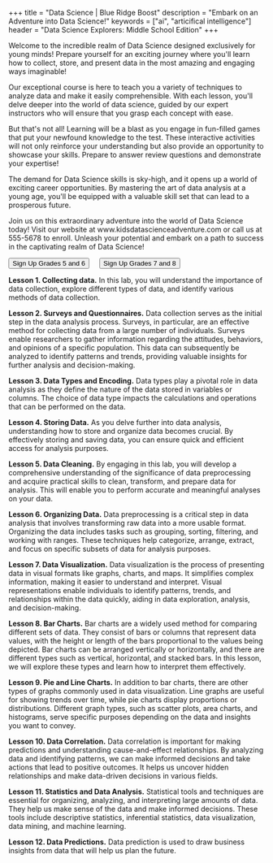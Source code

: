 +++
title = "Data Science | Blue Ridge Boost"
description = "Embark on an Adventure into Data Science!"
keywords = ["ai", "articifical intelligence"]
header = "Data Science Explorers: Middle School Edition"
+++

<div class="container"> 
    <div class="row">
        <div class="col">
        <p>Welcome to the incredible realm of Data Science designed exclusively for young minds! Prepare yourself for an exciting journey where you'll learn how to collect, store, and present data in the most amazing and engaging ways imaginable! </p>
        <p>Our exceptional course is here to teach you a variety of techniques to analyze data and make it easily comprehensible. With each lesson, you'll delve deeper into the world of data science, guided by our expert instructors who will ensure that you grasp each concept with ease.</p>
        <p>But that's not all! Learning will be a blast as you engage in fun-filled games that put your newfound knowledge to the test. These interactive activities will not only reinforce your understanding but also provide an opportunity to showcase your skills. Prepare to answer review questions and demonstrate your expertise!</p>
        <p>The demand for Data Science skills is sky-high, and it opens up a world of exciting career opportunities. By mastering the art of data analysis at a young age, you'll be equipped with a valuable skill set that can lead to a prosperous future.</p>
        <p>Join us on this extraordinary adventure into the world of Data Science today! Visit our website at www.kidsdatascienceadventure.com or call us at 555-5678 to enroll. Unleash your potential and embark on a path to success in the captivating realm of Data Science!</p>
        <a href="https://spring-24-ds56.cheddarup.com"><button class="button-8s" role="button">Sign Up Grades 5 and 6</button></a> &nbsp; &nbsp; <a href="https://spring-24-ds78.cheddarup.com"><button class="button-8s" role="button">Sign Up Grades 7 and 8</button></a>
        </div>
    </div>
    <div class="row">
        <div class="col">
        <p><b>Lesson 1. Collecting data.</b> In this lab, you will understand the importance of data collection, explore different types of data, and identify various methods of data collection.</p>
        <p><b>Lesson 2. Surveys and Questionnaires.</b> Data collection serves as the initial step in the data analysis process. Surveys, in particular, are an effective method for collecting data from a large number of individuals. Surveys enable researchers to gather information regarding the attitudes, behaviors, and opinions of a specific population. This data can subsequently be analyzed to identify patterns and trends, providing valuable insights for further analysis and decision-making.</p>
        <p><b>Lesson 3. Data Types and Encoding.</b> Data types play a pivotal role in data analysis as they define the nature of the data stored in variables or columns. The choice of data type impacts the calculations and operations that can be performed on the data.</p>
        <p><b>Lesson 4. Storing Data.</b> As you delve further into data analysis, understanding how to store and organize data becomes crucial. By effectively storing and saving data, you can ensure quick and efficient access for analysis purposes.</p>
        <p><b>Lesson 5. Data Cleaning.</b> By engaging in this lab, you will develop a comprehensive understanding of the significance of data preprocessing and acquire practical skills to clean, transform, and prepare data for analysis. This will enable you to perform accurate and meaningful analyses on your data.</p>
        <p><b>Lesson 6. Organizing Data.</b> Data preprocessing is a critical step in data analysis that involves transforming raw data into a more usable format. Organizing the data includes tasks such as grouping, sorting, filtering, and working with ranges. These techniques help categorize, arrange, extract, and focus on specific subsets of data for analysis purposes.</p>
        <p><b>Lesson 7. Data Visualization.</b> Data visualization is the process of presenting data in visual formats like graphs, charts, and maps. It simplifies complex information, making it easier to understand and interpret. Visual representations enable individuals to identify patterns, trends, and relationships within the data quickly, aiding in data exploration, analysis, and decision-making.</p>
        <p><b>Lesson 8. Bar Charts.</b> Bar charts are a widely used method for comparing different sets of data. They consist of bars or columns that represent data values, with the height or length of the bars proportional to the values being depicted. Bar charts can be arranged vertically or horizontally, and there are different types such as vertical, horizontal, and stacked bars. In this lesson, we will explore these types and learn how to interpret them effectively.</p>
        <p><b>Lesson 9. Pie and Line Charts.</b> In addition to bar charts, there are other types of graphs commonly used in data visualization. Line graphs are useful for showing trends over time, while pie charts display proportions or distributions. Different graph types, such as scatter plots, area charts, and histograms, serve specific purposes depending on the data and insights you want to convey.</p>
        <p><b>Lesson 10. Data Correlation.</b> Data correlation is important for making predictions and understanding cause-and-effect relationships. By analyzing data and identifying patterns, we can make informed decisions and take actions that lead to positive outcomes. It helps us uncover hidden relationships and make data-driven decisions in various fields.</p>
        <p><b>Lesson 11. Statistics and Data Analysis.</b> Statistical tools and techniques are essential for organizing, analyzing, and interpreting large amounts of data. They help us make sense of the data and make informed decisions. These tools include descriptive statistics, inferential statistics, data visualization, data mining, and machine learning.</p>
        <p><b>Lesson 12. Data Predictions.</b> Data prediction is used to draw business insights from data that will help us plan the future.</p>
        </div>
    </div>
</div>

